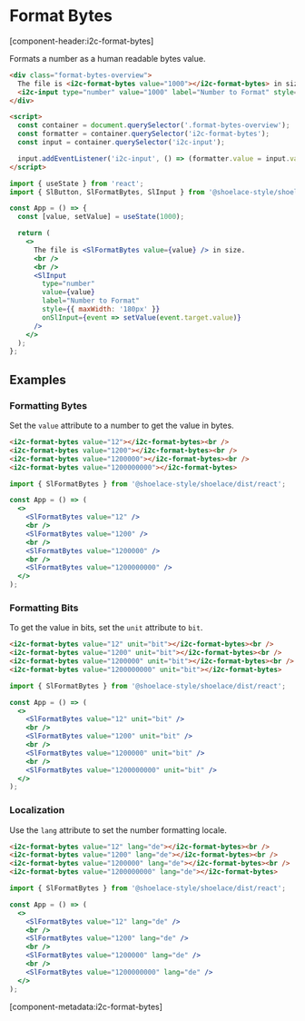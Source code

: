# Format Bytes

[component-header:i2c-format-bytes]

Formats a number as a human readable bytes value.

```html preview
<div class="format-bytes-overview">
  The file is <i2c-format-bytes value="1000"></i2c-format-bytes> in size. <br /><br />
  <i2c-input type="number" value="1000" label="Number to Format" style="max-width: 180px;"></i2c-input>
</div>

<script>
  const container = document.querySelector('.format-bytes-overview');
  const formatter = container.querySelector('i2c-format-bytes');
  const input = container.querySelector('i2c-input');

  input.addEventListener('i2c-input', () => (formatter.value = input.value || 0));
</script>
```

```jsx react
import { useState } from 'react';
import { SlButton, SlFormatBytes, SlInput } from '@shoelace-style/shoelace/dist/react';

const App = () => {
  const [value, setValue] = useState(1000);

  return (
    <>
      The file is <SlFormatBytes value={value} /> in size.
      <br />
      <br />
      <SlInput
        type="number"
        value={value}
        label="Number to Format"
        style={{ maxWidth: '180px' }}
        onSlInput={event => setValue(event.target.value)}
      />
    </>
  );
};
```

## Examples

### Formatting Bytes

Set the `value` attribute to a number to get the value in bytes.

```html preview
<i2c-format-bytes value="12"></i2c-format-bytes><br />
<i2c-format-bytes value="1200"></i2c-format-bytes><br />
<i2c-format-bytes value="1200000"></i2c-format-bytes><br />
<i2c-format-bytes value="1200000000"></i2c-format-bytes>
```

```jsx react
import { SlFormatBytes } from '@shoelace-style/shoelace/dist/react';

const App = () => (
  <>
    <SlFormatBytes value="12" />
    <br />
    <SlFormatBytes value="1200" />
    <br />
    <SlFormatBytes value="1200000" />
    <br />
    <SlFormatBytes value="1200000000" />
  </>
);
```

### Formatting Bits

To get the value in bits, set the `unit` attribute to `bit`.

```html preview
<i2c-format-bytes value="12" unit="bit"></i2c-format-bytes><br />
<i2c-format-bytes value="1200" unit="bit"></i2c-format-bytes><br />
<i2c-format-bytes value="1200000" unit="bit"></i2c-format-bytes><br />
<i2c-format-bytes value="1200000000" unit="bit"></i2c-format-bytes>
```

```jsx react
import { SlFormatBytes } from '@shoelace-style/shoelace/dist/react';

const App = () => (
  <>
    <SlFormatBytes value="12" unit="bit" />
    <br />
    <SlFormatBytes value="1200" unit="bit" />
    <br />
    <SlFormatBytes value="1200000" unit="bit" />
    <br />
    <SlFormatBytes value="1200000000" unit="bit" />
  </>
);
```

### Localization

Use the `lang` attribute to set the number formatting locale.

```html preview
<i2c-format-bytes value="12" lang="de"></i2c-format-bytes><br />
<i2c-format-bytes value="1200" lang="de"></i2c-format-bytes><br />
<i2c-format-bytes value="1200000" lang="de"></i2c-format-bytes><br />
<i2c-format-bytes value="1200000000" lang="de"></i2c-format-bytes>
```

```jsx react
import { SlFormatBytes } from '@shoelace-style/shoelace/dist/react';

const App = () => (
  <>
    <SlFormatBytes value="12" lang="de" />
    <br />
    <SlFormatBytes value="1200" lang="de" />
    <br />
    <SlFormatBytes value="1200000" lang="de" />
    <br />
    <SlFormatBytes value="1200000000" lang="de" />
  </>
);
```

[component-metadata:i2c-format-bytes]
